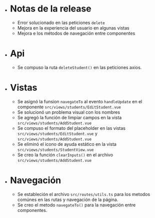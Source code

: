 - # Notas de la release
	- Error solucionado en las peticiones `delete`
	- Mejora en la experiencia del usuario en algunas vistas
	- Mejora e los métodos de navegación entre componentes
- # Api
	- Se compuso la ruta `deleteStudent()` en las peticiones axios.
- # Vistas
	- Se asignó la funsion `navegateTo` al evento `handleUpdate` en el componente `src/views/students/EditStudent.vue`
	- Se solucionó  un problema visual con los nombres
	- Se agregó la función de limpiar campos en la vista `src/views/students/AddStudent.vue`
	- Se compuso el formato del placeholder en las vistas `src/views/students/EditStudent.vue` y `src/views/students/AddStudent.vue`
	- Se eliminó el icono de ayuda estático en la vista `src/views/students/StudentView.vue`
	- Se creo la función `clearInputs()` en el archivo `src/views/students/AddStudent.vue`
- # Navegación
	- Se estableción el archivo `src/routes/utils.ts` para los metodos comúnes en las rutas y navegación de la página.
	- Se creo el metodo `navegateTo()` para la navegación entre componentes.